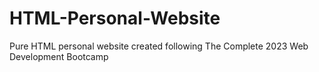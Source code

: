# HTML-Personal-Website
Pure HTML personal website created following The Complete 2023 Web Development Bootcamp
